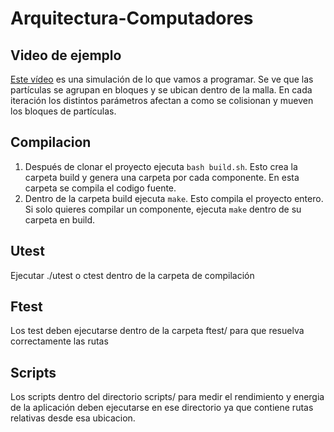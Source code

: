 # Arquitectura-Computadores

## Video de ejemplo
  [Este vídeo](https://www.youtube.com/watch?v=FRoIgCHV93U) es una simulación de lo que vamos a programar. Se ve que las partículas se agrupan en bloques y se ubican dentro de la malla. En cada iteración los distintos parámetros afectan a como se colisionan y mueven los bloques de partículas.
  
## Compilacion
  1) Después de clonar el proyecto ejecuta ```bash build.sh```. Esto crea la carpeta build y genera una carpeta por cada componente. En esta carpeta se compila el codigo fuente.
  2) Dentro de la carpeta build ejecuta ```make```. Esto compila el proyecto entero. Si solo quieres compilar un componente, ejecuta ```make``` dentro de su carpeta en build.

## Utest 
  Ejecutar ./utest o ctest dentro de la carpeta de compilación

## Ftest
  Los test deben ejecutarse dentro de la carpeta ftest/ para que resuelva correctamente las rutas

## Scripts
  Los scripts dentro del directorio scripts/ para medir el rendimiento y energia de la aplicación deben ejecutarse en ese directorio ya que contiene rutas relativas desde esa ubicacion.

